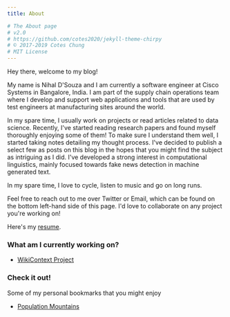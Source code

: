 ```yaml
---
title: About

# The About page
# v2.0
# https://github.com/cotes2020/jekyll-theme-chirpy
# © 2017-2019 Cotes Chung
# MIT License
---
```


Hey there, welcome to my blog! 

My name is Nihal D'Souza and I am currently a software engineer at Cisco Systems in Bangalore, India. I am part of the supply chain operations team where I develop and support web applications and tools that are used by test engineers at manufacturing sites around the world. 

In my spare time, I usually work on projects or read articles related to data science. Recently, I've started reading research papers and found myself thoroughly enjoying some of them! To make sure I understand them well, I started taking notes detailing my thought process. I've decided to publish a select few as posts on this blog in the hopes that you might find the subject as intriguing as I did. I've developed a strong interest in computational linguistics, mainly focused towards fake news detection in machine generated text. 

In my spare time, I love to cycle, listen to music and go on long runs. 

Feel free to reach out to me over Twitter or Email, which can be found on the bottom left-hand side of this page. I'd love to collaborate on any project you're working on!

Here's my [resume](/assets/resume.pdf).

### What am I currently working on?

- [WikiContext Project](https://github.com/nihaldsouza/wikicontext-v2)

###  Check it out!
Some of my personal bookmarks that you might enjoy

- [Population Mountains](https://pudding.cool/2018/12/3d-cities-story/)

